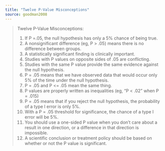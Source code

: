 ```yaml
---
title: "Twelve P-Value Misconceptions"
source: goodman2008
---
```


> Twelve P-Value Misconceptions:
> 1. If P =.05, the null hypothesis has only a 5% chance of being true.
> 2. A nonsignificant difference (eg, P > .05) means there is no difference between groups.
> 3. A statistically significant finding is clinically important.
> 4. Studies with P values on opposite sides of .05 are conflicting.
> 5. Studies with the same P value provide the same evidence against the null hypothesis.
> 6. P = .05 means that we have observed data that would occur only 5% of the time under the null hypothesis.
> 7. P = .05 and P <= .05 mean the same thing.
> 8. P values are properly written as inequalities (eg, “P < .02” when P = .015)
> 9. P = .05 means that if you reject the null hypothesis, the probability of a type I error is only 5%.
> 10. With a P = .05 threshold for significance, the chance of a type I error will be 5%.
> 11. You should use a one-sided P value when you don’t care about a result in one direction,
>       or a difference in that direction is impossible.
> 12. A scientific conclusion or treatment policy should be based on whether or not the P value is significant.